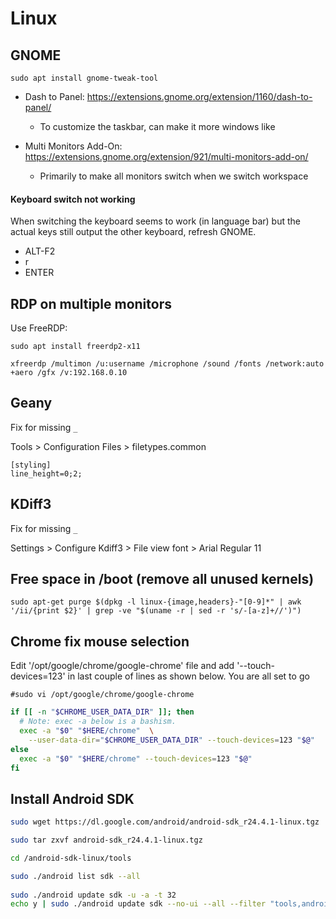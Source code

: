 

# Linux

## GNOME

`sudo apt install gnome-tweak-tool`

- Dash to Panel: https://extensions.gnome.org/extension/1160/dash-to-panel/
  - To customize the taskbar, can make it more windows like

- Multi Monitors Add-On: https://extensions.gnome.org/extension/921/multi-monitors-add-on/
  - Primarily to make all monitors switch when we switch workspace

#### Keyboard switch not working

When switching the keyboard seems to work (in language bar) but the actual keys still output the other keyboard, refresh GNOME.

- ALT-F2
- r
- ENTER


## RDP on multiple monitors

Use FreeRDP:

`sudo apt install freerdp2-x11`

`xfreerdp /multimon /u:username /microphone /sound /fonts /network:auto +aero /gfx /v:192.168.0.10`

## Geany

Fix for missing `_` 

Tools > Configuration Files > filetypes.common

```
[styling]
line_height=0;2;
```

## KDiff3

Fix for missing `_` 

Settings > Configure Kdiff3 > File view font > Arial Regular 11

## Free space in /boot (remove all unused kernels)

`sudo apt-get purge $(dpkg -l linux-{image,headers}-"[0-9]*" | awk '/ii/{print $2}' | grep -ve "$(uname -r | sed -r 's/-[a-z]+//')")`


## Chrome fix mouse selection

Edit '/opt/google/chrome/google-chrome' file and add '--touch-devices=123' in last couple of lines as shown below. You are all set to go

`#sudo vi /opt/google/chrome/google-chrome`

```bash
if [[ -n "$CHROME_USER_DATA_DIR" ]]; then
  # Note: exec -a below is a bashism.
  exec -a "$0" "$HERE/chrome"  \
    --user-data-dir="$CHROME_USER_DATA_DIR" --touch-devices=123 "$@"
else
  exec -a "$0" "$HERE/chrome" --touch-devices=123 "$@"
fi
```


## Install Android SDK

```bash
sudo wget https://dl.google.com/android/android-sdk_r24.4.1-linux.tgz

sudo tar zxvf android-sdk_r24.4.1-linux.tgz

cd /android-sdk-linux/tools

sudo ./android list sdk --all
 
sudo ./android update sdk -u -a -t 32
echo y | sudo ./android update sdk --no-ui --all --filter "tools,android-24,build-tools-24.0.0,platform-tools,extra-android-m2repository,extra-google-m2repository" 
```

